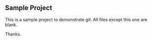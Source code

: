 Sample Project
----------------

This is a sample project to demonstrate git.  All files except this one are blank.

Thanks.
